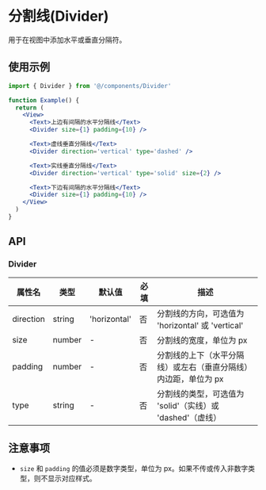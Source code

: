 # 分割线(Divider)

用于在视图中添加水平或垂直分隔符。

## 使用示例

```jsx
import { Divider } from '@/components/Divider'

function Example() {
  return (
    <View>
      <Text>上边有间隔的水平分隔线</Text>
      <Divider size={1} padding={10} />

      <Text>虚线垂直分隔线</Text>
      <Divider direction='vertical' type='dashed' />

      <Text>实线垂直分隔线</Text>
      <Divider direction='vertical' type='solid' size={2} />

      <Text>下边有间隔的水平分隔线</Text>
      <Divider size={1} padding={10} />
    </View>
  )
}
```

## API

### Divider

| 属性名 | 类型 | 默认值 | 必填 | 描述 |
| --- | --- | --- | --- | --- |
| direction | string | 'horizontal' | 否 | 分割线的方向，可选值为 'horizontal' 或 'vertical' |
| size | number | - | 否 | 分割线的宽度，单位为 px |
| padding | number | - | 否 | 分割线的上下（水平分隔线）或左右（垂直分隔线）内边距，单位为 px |
| type | string | - | 否 | 分割线的类型，可选值为 'solid'（实线）或 'dashed'（虚线） |

## 注意事项

- `size` 和 `padding` 的值必须是数字类型，单位为 px。如果不传或传入非数字类型，则不显示对应样式。